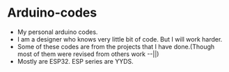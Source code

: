 # Arduino-codes
- My personal arduino codes.
- I am a designer who knows very little bit of code. But I will work harder.
- Some of these codes are from the projects that I have done.(Though most of them were revised from others work --||)
- Mostly are ESP32. ESP series are YYDS.

